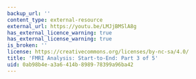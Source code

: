 ```yaml
---
backup_url: ''
content_type: external-resource
external_url: https://youtu.be/LMJjBMSlA8g
has_external_licence_warning: true
has_external_license_warning: true
is_broken: ''
license: https://creativecommons.org/licenses/by-nc-sa/4.0/
title: 'FMRI Analysis: Start-to-End: Part 3 of 5'
uid: 0ab98b4e-a3a6-414b-8989-78399a96ba42
---
```

